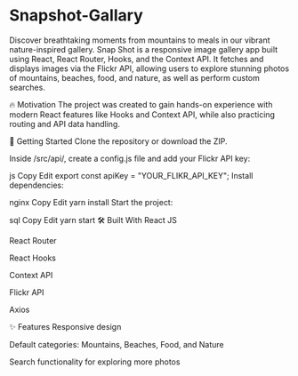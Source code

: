 # Snapshot-Gallary
Discover breathtaking moments from mountains to meals in our vibrant nature-inspired gallery.
Snap Shot is a responsive image gallery app built using React, React Router, Hooks, and the Context API. It fetches and displays images via the Flickr API, allowing users to explore stunning photos of mountains, beaches, food, and nature, as well as perform custom searches.

🔥 Motivation
The project was created to gain hands-on experience with modern React features like Hooks and Context API, while also practicing routing and API data handling.

🚀 Getting Started
Clone the repository or download the ZIP.

Inside /src/api/, create a config.js file and add your Flickr API key:

js
Copy
Edit
export const apiKey = "YOUR_FLIKR_API_KEY";
Install dependencies:

nginx
Copy
Edit
yarn install
Start the project:

sql
Copy
Edit
yarn start
🛠 Built With
React JS

React Router

React Hooks

Context API

Flickr API

Axios

✨ Features
Responsive design

Default categories: Mountains, Beaches, Food, and Nature

Search functionality for exploring more photos
